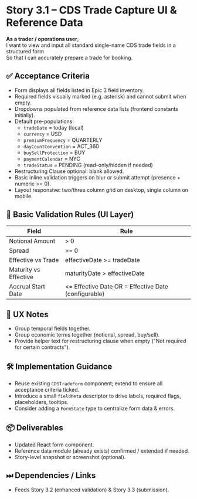 # Story 3.1 – CDS Trade Capture UI & Reference Data

**As a trader / operations user**,  
I want to view and input all standard single-name CDS trade fields in a structured form  
So that I can accurately prepare a trade for booking.

## ✅ Acceptance Criteria
- Form displays all fields listed in Epic 3 field inventory.
- Required fields visually marked (e.g. asterisk) and cannot submit when empty.
- Dropdowns populated from reference data lists (frontend constants initially).
- Default pre-populations:
  - `tradeDate` = today (local)
  - `currency` = USD
  - `premiumFrequency` = QUARTERLY
  - `dayCountConvention` = ACT_360
  - `buySellProtection` = BUY
  - `paymentCalendar` = NYC
  - `tradeStatus` = PENDING (read-only/hidden if needed)
- Restructuring Clause optional: blank allowed.
- Basic inline validation triggers on blur or submit attempt (presence + numeric >= 0).
- Layout responsive: two/three column grid on desktop, single column on mobile.

## 🧪 Basic Validation Rules (UI Layer)
| Field | Rule |
|-------|------|
| Notional Amount | > 0 |
| Spread | >= 0 |
| Effective vs Trade | effectiveDate >= tradeDate |
| Maturity vs Effective | maturityDate > effectiveDate |
| Accrual Start Date | <= Effective Date OR = Effective Date (configurable) |

## 🧠 UX Notes
- Group temporal fields together.
- Group economic terms together (notional, spread, buy/sell).
- Provide helper text for restructuring clause when empty ("Not required for certain contracts").

## 🛠 Implementation Guidance
- Reuse existing `CDSTradeForm` component; extend to ensure all acceptance criteria ticked.
- Introduce a small `fieldMeta` descriptor to drive labels, required flags, placeholders, tooltips.
- Consider adding a `FormState` type to centralize form data & errors.

## 📦 Deliverables
- Updated React form component.
- Reference data module (already exists) confirmed / extended if needed.
- Story-level snapshot or screenshot (optional).

## ⏭ Dependencies / Links
- Feeds Story 3.2 (enhanced validation) & Story 3.3 (submission).

